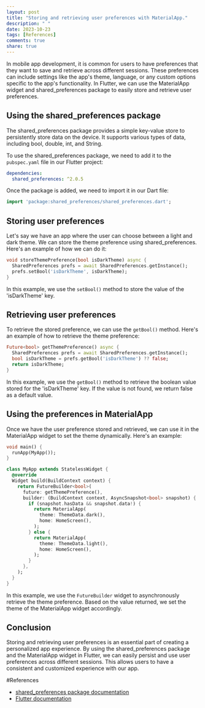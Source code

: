 ```yaml
---
layout: post
title: "Storing and retrieving user preferences with MaterialApp."
description: " "
date: 2023-10-23
tags: [References]
comments: true
share: true
---
```

In mobile app development, it is common for users to have preferences that they want to save and retrieve across different sessions. These preferences can include settings like the app's theme, language, or any custom options specific to the app's functionality. In Flutter, we can use the MaterialApp widget and shared_preferences package to easily store and retrieve user preferences.

## Using the shared_preferences package 
The shared_preferences package provides a simple key-value store to persistently store data on the device. It supports various types of data, including bool, double, int, and String.

To use the shared_preferences package, we need to add it to the `pubspec.yaml` file in our Flutter project:

```yaml
dependencies:
  shared_preferences: ^2.0.5
```

Once the package is added, we need to import it in our Dart file:

```dart
import 'package:shared_preferences/shared_preferences.dart';
```

## Storing user preferences
Let's say we have an app where the user can choose between a light and dark theme. We can store the theme preference using shared_preferences. Here's an example of how we can do it:

```dart
void storeThemePreference(bool isDarkTheme) async {
  SharedPreferences prefs = await SharedPreferences.getInstance();
  prefs.setBool('isDarkTheme', isDarkTheme);
}
```

In this example, we use the `setBool()` method to store the value of the 'isDarkTheme' key.

## Retrieving user preferences
To retrieve the stored preference, we can use the `getBool()` method. Here's an example of how to retrieve the theme preference:

```dart
Future<bool> getThemePreference() async {
  SharedPreferences prefs = await SharedPreferences.getInstance();
  bool isDarkTheme = prefs.getBool('isDarkTheme') ?? false;
  return isDarkTheme;
}
```

In this example, we use the `getBool()` method to retrieve the boolean value stored for the 'isDarkTheme' key. If the value is not found, we return false as a default value.

## Using the preferences in MaterialApp
Once we have the user preference stored and retrieved, we can use it in the MaterialApp widget to set the theme dynamically. Here's an example:

```dart
void main() {
  runApp(MyApp());
}

class MyApp extends StatelessWidget {
  @override
  Widget build(BuildContext context) {
    return FutureBuilder<bool>(
      future: getThemePreference(),
      builder: (BuildContext context, AsyncSnapshot<bool> snapshot) {
        if (snapshot.hasData && snapshot.data!) {
          return MaterialApp(
            theme: ThemeData.dark(),
            home: HomeScreen(),
          );
        } else {
          return MaterialApp(
            theme: ThemeData.light(),
            home: HomeScreen(),
          );
        }
      },
    );
  }
}
```

In this example, we use the `FutureBuilder` widget to asynchronously retrieve the theme preference. Based on the value returned, we set the theme of the MaterialApp widget accordingly.

## Conclusion
Storing and retrieving user preferences is an essential part of creating a personalized app experience. By using the shared_preferences package and the MaterialApp widget in Flutter, we can easily persist and use user preferences across different sessions. This allows users to have a consistent and customized experience with our app.

#References
- [shared_preferences package documentation](https://pub.dev/packages/shared_preferences)
- [Flutter documentation](https://flutter.dev/)